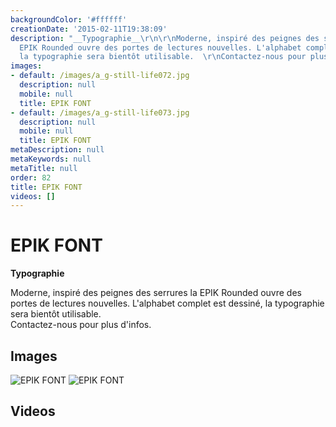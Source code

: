 ```yaml
---
backgroundColor: '#ffffff'
creationDate: '2015-02-11T19:38:09'
description: "__Typographie__\r\n\r\nModerne, inspiré des peignes des serrures la
  EPIK Rounded ouvre des portes de lectures nouvelles. L'alphabet complet est dessiné,
  la typographie sera bientôt utilisable.  \r\nContactez-nous pour plus d'infos."
images:
- default: /images/a_g-still-life072.jpg
  description: null
  mobile: null
  title: EPIK FONT
- default: /images/a_g-still-life073.jpg
  description: null
  mobile: null
  title: EPIK FONT
metaDescription: null
metaKeywords: null
metaTitle: null
order: 82
title: EPIK FONT
videos: []
---
```


# EPIK FONT

__Typographie__

Moderne, inspiré des peignes des serrures la EPIK Rounded ouvre des portes de lectures nouvelles. L'alphabet complet est dessiné, la typographie sera bientôt utilisable.  
Contactez-nous pour plus d'infos.

## Images

![EPIK FONT](/images/a_g-still-life072.jpg)
![EPIK FONT](/images/a_g-still-life073.jpg)

## Videos
